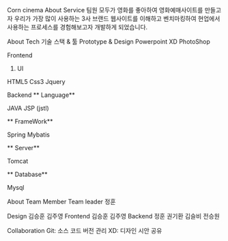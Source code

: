 Corn cinema
About Service
팀원 모두가 영화를 좋아하여 영화예매사이트를 만들고자 우리가 가장 많이 사용하는 3사 브랜드 웹사이트를 이해하고 벤치마킹하여 현업에서 사용하는 프로세스를 경험해보고자 개발하게 되었습니다.

About Tech
기술 스택 & 툴
Prototype & Design
Powerpoint
XD
PhotoShop

Frontend
1) UI

HTML5
Css3
Jquery

Backend
** Language**

JAVA
JSP (jstl)

** FrameWork**

Spring
Mybatis

** Server**

Tomcat

** Database**

Mysql

About Team
Member
Team leader
정훈

Design
김승훈
김주영
Frontend
김승훈
김주영
Backend
정훈
권기환
김슬비
전승원

Collaboration
Git: 소스 코드 버전 관리
XD: 디자인 시안 공유
